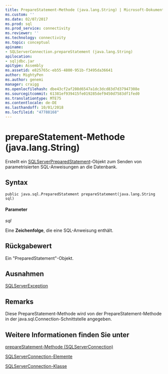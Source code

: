 ```yaml
---
title: PrepareStatement-Methode (java.lang.String) | Microsoft-Dokumentation
ms.custom: ''
ms.date: 02/07/2017
ms.prod: sql
ms.prod_service: connectivity
ms.reviewer: ''
ms.technology: connectivity
ms.topic: conceptual
apiname:
- SQLServerConnection.prepareStatement (java.lang.String)
apilocation:
- sqljdbc.jar
apitype: Assembly
ms.assetid: e825765c-eb55-4800-951b-f3495da36641
author: MightyPen
ms.author: genemi
manager: craigg
ms.openlocfilehash: dbe43cf2af208d6547a1dc3dcd83d7d37947308e
ms.sourcegitcommit: 61381ef939415fe019285def9450d7583df1fed0
ms.translationtype: MTE75
ms.contentlocale: de-DE
ms.lasthandoff: 10/01/2018
ms.locfileid: "47788168"
---
```

# <a name="preparestatement-method-javalangstring"></a>prepareStatement-Methode (java.lang.String)

Erstellt ein [SQLServerPreparedStatement](./sqlserverpreparedstatement-class.md)-Objekt zum Senden von parametrisierten SQL-Anweisungen an die Datenbank.

## <a name="syntax"></a>Syntax

```
public java.sql.PreparedStatement prepareStatement(java.lang.String sql)
```

#### <a name="parameters"></a>Parameter
*sql*

Eine **Zeichenfolge**, die eine SQL-Anweisung enthält.

## <a name="return-value"></a>Rückgabewert
Ein "PreparedStatement"-Objekt.

## <a name="exceptions"></a>Ausnahmen  
[SQLServerException](./sqlserverexception-class.md)

## <a name="remarks"></a>Remarks
Diese PrepareStatement-Methode wird von der PrepareStatement-Methode in der java.sql.Connection-Schnittstelle angegeben.

## <a name="see-also"></a>Weitere Informationen finden Sie unter

[prepareStatement-Methode &#40;SQLServerConnection&#41;](./preparestatement-method-sqlserverconnection.md)

[SQLServerConnection-Elemente](./sqlserverconnection-members.md)

[SQLServerConnection-Klasse](./sqlserverconnection-class.md)
